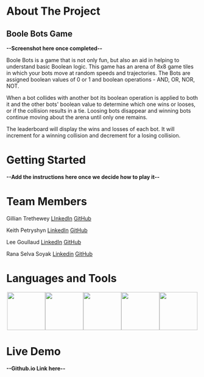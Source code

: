 # About The Project
## Boole Bots Game

**--Screenshot here once completed--**

Boole Bots is a game that is not only fun, but also an aid in helping to understand basic Boolean logic. This game has an arena of 8x8 game tiles in which your bots move at random speeds and trajectories. The Bots are assigned boolean values of 0 or 1 and boolean operations - AND, OR, NOR, NOT.

When a bot collides with another bot its boolean operation is applied to both it and the other bots' boolean value to determine which one wins or looses, or if the collision results in a tie. Loosing bots disappear and winning bots continue moving about the arena until only one remains.

The leaderboard will display the wins and losses of each bot. It will increment for a winning collision and decrement for a losing collision.

# Getting Started

**--Add the instructions here once we decide how to play it--**

# Team Members

Gillian Trethewey
[LInkedIn](https://www.linkedin.com/in/gillian-trethewey/)
[GitHub](https://github.com/GillianTrethewey)

Keith Petryshyn
[LinkedIn](https://www.linkedin.com/in/keith-petryshyn-886b5016/)
[GitHub](https://github.com/KeithPetr)

Lee Goullaud
[LinkedIn](https://www.linkedin.com/in/lee-goullaud/)
[GitHub](https://github.com/egoullaud)

Rana Selva Soyak
[Linkedin](https://www.linkedin.com/in/ranasoyakcodes/)
[GitHub](https://github.com/rselvasoyak)

# Languages and Tools

<div style="display:flex; justify-content:center;">
  <img width="100" height="100" src="https://user-images.githubusercontent.com/91621041/235670068-eae7dea7-b47f-48bb-b668-0663290de31e.png">
  <img width="100" height="100" src="https://user-images.githubusercontent.com/91621041/235670209-8446270c-f769-42b0-91c3-b0a4f2de3938.png">
  <img width="100" height="100" src="https://user-images.githubusercontent.com/91621041/235670299-99c1faab-6d69-40d9-af38-5b5a95401372.png">
  <img width="100" height="100" src="https://user-images.githubusercontent.com/91621041/235670461-67a167cd-85bc-4d5b-88d7-9d01af898369.png">
  <img width="100" height="100" src="https://user-images.githubusercontent.com/91621041/235670582-21fe554e-e40f-4494-a831-5c8a91247cc3.png">
</div>

# Live Demo

**--Github.io Link here--**
